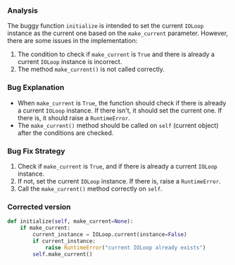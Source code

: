 ### Analysis
The buggy function `initialize` is intended to set the current `IOLoop` instance as the current one based on the `make_current` parameter. However, there are some issues in the implementation:
1. The condition to check if `make_current` is `True` and there is already a current `IOLoop` instance is incorrect.
2. The method `make_current()` is not called correctly.

### Bug Explanation
- When `make_current` is `True`, the function should check if there is already a current `IOLoop` instance. If there isn't, it should set the current one. If there is, it should raise a `RuntimeError`.
- The `make_current()` method should be called on `self` (current object) after the conditions are checked.

### Bug Fix Strategy
1. Check if `make_current` is `True`, and if there is already a current `IOLoop` instance.
2. If not, set the current `IOLoop` instance. If there is, raise a `RuntimeError`.
3. Call the `make_current()` method correctly on `self`.

### Corrected version
```python
def initialize(self, make_current=None):
    if make_current:
        current_instance = IOLoop.current(instance=False)
        if current_instance:
            raise RuntimeError("current IOLoop already exists")
        self.make_current()
```